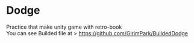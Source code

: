# Dodge
Practice that make unity game with retro-book  
You can see Builded file at > https://github.com/GirimPark/BuildedDodge
